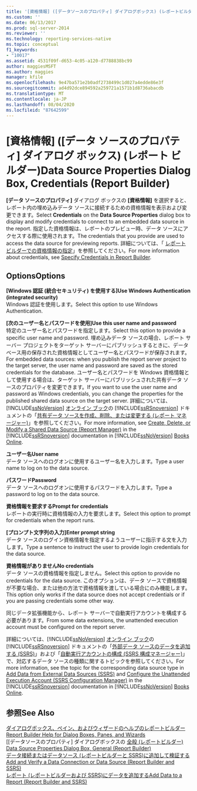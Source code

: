 ```yaml
---
title: '[資格情報] ([データソースのプロパティ] ダイアログボックス) (レポートビルダー) |Microsoft Docs'
ms.custom: ''
ms.date: 06/13/2017
ms.prod: sql-server-2014
ms.reviewer: ''
ms.technology: reporting-services-native
ms.topic: conceptual
f1_keywords:
- "10017"
ms.assetid: 4531f09f-d653-4c05-a120-d7788838bc99
author: maggiesMSFT
ms.author: maggies
manager: kfile
ms.openlocfilehash: 9e47ba571e2b0adf2738499c1d027a4edde86e3f
ms.sourcegitcommit: ad4d92dce894592a259721a1571b1d8736abacdb
ms.translationtype: MT
ms.contentlocale: ja-JP
ms.lasthandoff: 08/04/2020
ms.locfileid: "87642599"
---
```

# <a name="data-source-properties-dialog-box-credentials-report-builder"></a><span data-ttu-id="43249-102">[資格情報] ([データ ソースのプロパティ] ダイアログ ボックス) (レポート ビルダー)</span><span class="sxs-lookup"><span data-stu-id="43249-102">Data Source Properties Dialog Box, Credentials (Report Builder)</span></span>
  <span data-ttu-id="43249-103">**[データ ソースのプロパティ]** ダイアログ ボックスの **[資格情報]** を選択すると、レポート内の埋め込みデータ ソースに接続するための資格情報を表示および変更できます。</span><span class="sxs-lookup"><span data-stu-id="43249-103">Select **Credentials** on the **Data Source Properties** dialog box to display and modify credentials to connect to an embedded data source in the report.</span></span> <span data-ttu-id="43249-104">指定した資格情報は、レポートのプレビュー時、データ ソースにアクセスする際に使用されます。</span><span class="sxs-lookup"><span data-stu-id="43249-104">The credentials that you provide are used to access the data source for previewing reports.</span></span> <span data-ttu-id="43249-105">詳細については、「 [レポート ビルダーでの資格情報の指定](../../2014/reporting-services/specify-credentials-in-report-builder.md)」を参照してください。</span><span class="sxs-lookup"><span data-stu-id="43249-105">For more information about credentials, see [Specify Credentials in Report Builder](../../2014/reporting-services/specify-credentials-in-report-builder.md).</span></span>  
  
## <a name="options"></a><span data-ttu-id="43249-106">Options</span><span class="sxs-lookup"><span data-stu-id="43249-106">Options</span></span>  
 <span data-ttu-id="43249-107">**[Windows 認証 (統合セキュリティ) を使用する]**</span><span class="sxs-lookup"><span data-stu-id="43249-107">**Use Windows Authentication (integrated security)**</span></span>  
 <span data-ttu-id="43249-108">Windows 認証を使用します。</span><span class="sxs-lookup"><span data-stu-id="43249-108">Select this option to use Windows Authentication.</span></span>  
  
 <span data-ttu-id="43249-109">**[次のユーザー名とパスワードを使用]**</span><span class="sxs-lookup"><span data-stu-id="43249-109">**Use this user name and password**</span></span>  
 <span data-ttu-id="43249-110">特定のユーザー名とパスワードを指定します。</span><span class="sxs-lookup"><span data-stu-id="43249-110">Select this option to provide a specific user name and password.</span></span> <span data-ttu-id="43249-111">埋め込みデータ ソースの場合、レポート サーバー プロジェクトをターゲット サーバーにパブリッシュするときに、データベース用の保存された資格情報としてユーザー名とパスワードが保存されます。</span><span class="sxs-lookup"><span data-stu-id="43249-111">For embedded data sources: when you publish the report server project to the target server, the user name and password are saved as the stored credentials for the database.</span></span> <span data-ttu-id="43249-112">ユーザー名とパスワードを Windows 資格情報として使用する場合は、ターゲット サーバーにパブリッシュされた共有データ ソースのプロパティを変更できます。</span><span class="sxs-lookup"><span data-stu-id="43249-112">If you want to use the user name and password as Windows credentials, you can change the properties for the published shared data source on the target server.</span></span> <span data-ttu-id="43249-113">詳細については、[!INCLUDE[ssNoVersion](../includes/ssnoversion-md.md)] [オンライン ブック](https://go.microsoft.com/fwlink/?linkid=121312)の [!INCLUDE[ssRSnoversion](../includes/ssrsnoversion-md.md)] ドキュメントの「[共有データ ソースを作成、削除、または変更する (レポート マネージャー)](../../2014/reporting-services/create-delete-or-modify-a-shared-data-source-report-manager.md)」を参照してください。</span><span class="sxs-lookup"><span data-stu-id="43249-113">For more information, see [Create, Delete, or Modify a Shared Data Source &#40;Report Manager&#41;](../../2014/reporting-services/create-delete-or-modify-a-shared-data-source-report-manager.md) in the [!INCLUDE[ssRSnoversion](../includes/ssrsnoversion-md.md)] documentation in [!INCLUDE[ssNoVersion](../includes/ssnoversion-md.md)] [Books Online](https://go.microsoft.com/fwlink/?linkid=121312).</span></span>  
  
 <span data-ttu-id="43249-114">**ユーザー名**</span><span class="sxs-lookup"><span data-stu-id="43249-114">**User name**</span></span>  
 <span data-ttu-id="43249-115">データ ソースへのログオンに使用するユーザー名を入力します。</span><span class="sxs-lookup"><span data-stu-id="43249-115">Type a user name to log on to the data source.</span></span>  
  
 <span data-ttu-id="43249-116">**パスワード**</span><span class="sxs-lookup"><span data-stu-id="43249-116">**Password**</span></span>  
 <span data-ttu-id="43249-117">データ ソースへのログオンに使用するパスワードを入力します。</span><span class="sxs-lookup"><span data-stu-id="43249-117">Type a password to log on to the data source.</span></span>  
  
 <span data-ttu-id="43249-118">**資格情報を要求する**</span><span class="sxs-lookup"><span data-stu-id="43249-118">**Prompt for credentials**</span></span>  
 <span data-ttu-id="43249-119">レポートの実行時に資格情報の入力を要求します。</span><span class="sxs-lookup"><span data-stu-id="43249-119">Select this option to prompt for credentials when the report runs.</span></span>  
  
 <span data-ttu-id="43249-120">**[プロンプト文字列の入力]**</span><span class="sxs-lookup"><span data-stu-id="43249-120">**Enter prompt string**</span></span>  
 <span data-ttu-id="43249-121">データ ソースのログイン資格情報を指定するようユーザーに指示する文を入力します。</span><span class="sxs-lookup"><span data-stu-id="43249-121">Type a sentence to instruct the user to provide login credentials for the data source.</span></span>  
  
 <span data-ttu-id="43249-122">**資格情報がありません**</span><span class="sxs-lookup"><span data-stu-id="43249-122">**No credentials**</span></span>  
 <span data-ttu-id="43249-123">データ ソースの資格情報を指定しません。</span><span class="sxs-lookup"><span data-stu-id="43249-123">Select this option to provide no credentials for the data source.</span></span> <span data-ttu-id="43249-124">このオプションは、データ ソースで資格情報が不要な場合、または他の方法で資格情報を渡している場合にのみ機能します。</span><span class="sxs-lookup"><span data-stu-id="43249-124">This option only works if the data source does not accept credentials or if you are passing credentials some other way.</span></span>  
  
 <span data-ttu-id="43249-125">同じデータ拡張機能から、レポート サーバーで自動実行アカウントを構成する必要があります。</span><span class="sxs-lookup"><span data-stu-id="43249-125">From some data extensions, the unattended execution account must be configured on the report server.</span></span>  
  
 <span data-ttu-id="43249-126">詳細については、[!INCLUDE[ssNoVersion](../includes/ssnoversion-md.md)] [オンライン ブック](https://go.microsoft.com/fwlink/?linkid=121312)の [!INCLUDE[ssRSnoversion](../includes/ssrsnoversion-md.md)] ドキュメントの「[外部データ ソースのデータを追加する (SSRS)](report-data/add-data-from-external-data-sources-ssrs.md)」および「[自動実行アカウントの構成 (SSRS 構成マネージャー)](install-windows/configure-the-unattended-execution-account-ssrs-configuration-manager.md)」で、対応するデータ ソースの種類に関するトピックを参照してください。</span><span class="sxs-lookup"><span data-stu-id="43249-126">For more information, see the topic for the corresponding data source type in [Add Data from External Data Sources &#40;SSRS&#41;](report-data/add-data-from-external-data-sources-ssrs.md) and [Configure the Unattended Execution Account &#40;SSRS Configuration Manager&#41;](install-windows/configure-the-unattended-execution-account-ssrs-configuration-manager.md) in the [!INCLUDE[ssRSnoversion](../includes/ssrsnoversion-md.md)] documentation in [!INCLUDE[ssNoVersion](../includes/ssnoversion-md.md)] [Books Online](https://go.microsoft.com/fwlink/?linkid=121312).</span></span>  
  
## <a name="see-also"></a><span data-ttu-id="43249-127">参照</span><span class="sxs-lookup"><span data-stu-id="43249-127">See Also</span></span>  
 <span data-ttu-id="43249-128">[ダイアログボックス、ペイン、およびウィザードのヘルプのレポートビルダー](../../2014/reporting-services/report-builder-help-for-dialog-boxes-panes-and-wizards.md) </span><span class="sxs-lookup"><span data-stu-id="43249-128">[Report Builder Help for Dialog Boxes, Panes, and Wizards](../../2014/reporting-services/report-builder-help-for-dialog-boxes-panes-and-wizards.md) </span></span>  
 <span data-ttu-id="43249-129">[[データソースのプロパティ] ダイアログボックスの [全般 &#40;レポートビルダー&#41;](../../2014/reporting-services/data-source-properties-dialog-box-general-report-builder.md) </span><span class="sxs-lookup"><span data-stu-id="43249-129">[Data Source Properties Dialog Box, General &#40;Report Builder&#41;](../../2014/reporting-services/data-source-properties-dialog-box-general-report-builder.md) </span></span>  
 <span data-ttu-id="43249-130">[データ接続またはデータソース &#40;レポートビルダーと SSRS&#41;に追加して検証する](report-data/add-and-verify-a-data-connection-report-builder-and-ssrs.md) </span><span class="sxs-lookup"><span data-stu-id="43249-130">[Add and Verify a Data Connection or Data Source &#40;Report Builder and SSRS&#41;](report-data/add-and-verify-a-data-connection-report-builder-and-ssrs.md) </span></span>  
 [<span data-ttu-id="43249-131">レポート &#40;レポートビルダーおよび SSRS&#41;にデータを追加する</span><span class="sxs-lookup"><span data-stu-id="43249-131">Add Data to a Report &#40;Report Builder and SSRS&#41;</span></span>](report-data/report-datasets-ssrs.md)  
  
  
